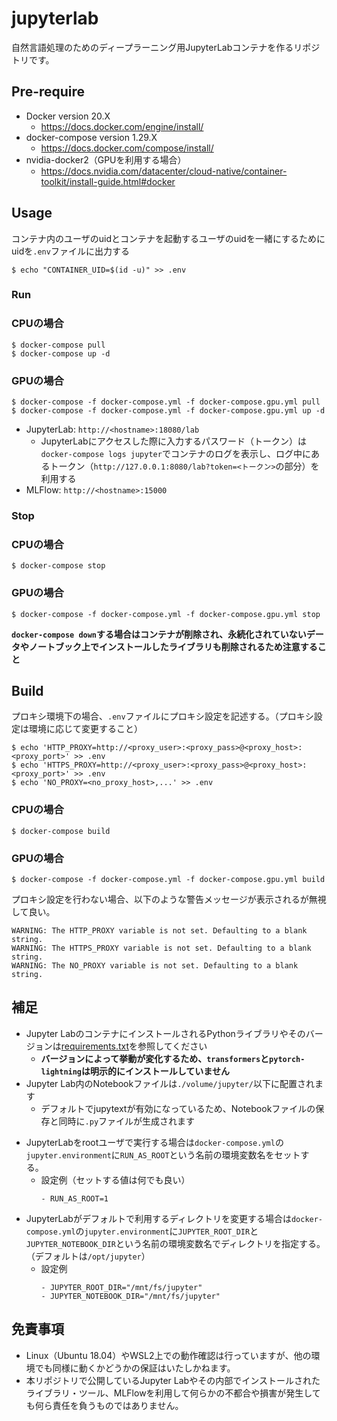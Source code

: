 # jupyterlab

自然言語処理のためのディープラーニング用JupyterLabコンテナを作るリポジトリです。

## Pre-require

+ Docker version 20.X
    + https://docs.docker.com/engine/install/
+ docker-compose version 1.29.X
    + https://docs.docker.com/compose/install/
+ nvidia-docker2（GPUを利用する場合）
    + https://docs.nvidia.com/datacenter/cloud-native/container-toolkit/install-guide.html#docker

## Usage

コンテナ内のユーザのuidとコンテナを起動するユーザのuidを一緒にするためにuidを`.env`ファイルに出力する
```
$ echo "CONTAINER_UID=$(id -u)" >> .env
```

### Run

### CPUの場合

```
$ docker-compose pull
$ docker-compose up -d
```

### GPUの場合

```
$ docker-compose -f docker-compose.yml -f docker-compose.gpu.yml pull
$ docker-compose -f docker-compose.yml -f docker-compose.gpu.yml up -d
```

+ JupyterLab: `http://<hostname>:18080/lab`
    + JupyterLabにアクセスした際に入力するパスワード（トークン）は`docker-compose logs jupyter`でコンテナのログを表示し、ログ中にあるトークン（`http://127.0.0.1:8080/lab?token=<トークン>`の部分）を利用する
+ MLFlow: `http://<hostname>:15000`

### Stop

### CPUの場合

```
$ docker-compose stop
```

### GPUの場合

```
$ docker-compose -f docker-compose.yml -f docker-compose.gpu.yml stop
```

**`docker-compose down`する場合はコンテナが削除され、永続化されていないデータやノートブック上でインストールしたライブラリも削除されるため注意すること**

## Build

プロキシ環境下の場合、`.env`ファイルにプロキシ設定を記述する。（プロキシ設定は環境に応じて変更すること）
```
$ echo 'HTTP_PROXY=http://<proxy_user>:<proxy_pass>@<proxy_host>:<proxy_port>' >> .env
$ echo 'HTTPS_PROXY=http://<proxy_user>:<proxy_pass>@<proxy_host>:<proxy_port>' >> .env
$ echo 'NO_PROXY=<no_proxy_host>,...' >> .env
```

### CPUの場合

```
$ docker-compose build
```

### GPUの場合

```
$ docker-compose -f docker-compose.yml -f docker-compose.gpu.yml build
```

プロキシ設定を行わない場合、以下のような警告メッセージが表示されるが無視して良い。
```
WARNING: The HTTP_PROXY variable is not set. Defaulting to a blank string.
WARNING: The HTTPS_PROXY variable is not set. Defaulting to a blank string.
WARNING: The NO_PROXY variable is not set. Defaulting to a blank string.
```

## 補足

+ Jupyter LabのコンテナにインストールされるPythonライブラリやそのバージョンは[requirements.txt](./jupyter/requirements.txt)を参照してください
    + **バージョンによって挙動が変化するため、`transformers`と`pytorch-lightning`は明示的にインストールしていません**
+ Jupyter Lab内のNotebookファイルは`./volume/jupyter/`以下に配置されます
    + デフォルトでjupytextが有効になっているため、Notebookファイルの保存と同時に`.py`ファイルが生成されます
<!-- + MLFlowのartifactは`./volume/mlflow/`以下にRun IDごとに配置されます -->
+ JupyterLabをrootユーザで実行する場合は`docker-compose.yml`の`jupyter.environment`に`RUN_AS_ROOT`という名前の環境変数名をセットする。
    + 設定例（セットする値は何でも良い）
        ```
        - RUN_AS_ROOT=1
        ```
+ JupyterLabがデフォルトで利用するディレクトリを変更する場合は`docker-compose.yml`の`jupyter.environment`に`JUPYTER_ROOT_DIR`と`JUPYTER_NOTEBOOK_DIR`という名前の環境変数名でディレクトリを指定する。（デフォルトは`/opt/jupyter`）
    + 設定例
        ```
        - JUPYTER_ROOT_DIR="/mnt/fs/jupyter"
        - JUPYTER_NOTEBOOK_DIR="/mnt/fs/jupyter"
        ```

## 免責事項

+ Linux（Ubuntu 18.04）やWSL2上での動作確認は行っていますが、他の環境でも同様に動くかどうかの保証はいたしかねます。
+ 本リポジトリで公開しているJupyter Labやその内部でインストールされたライブラリ・ツール、MLFlowを利用して何らかの不都合や損害が発生しても何ら責任を負うものではありません。
